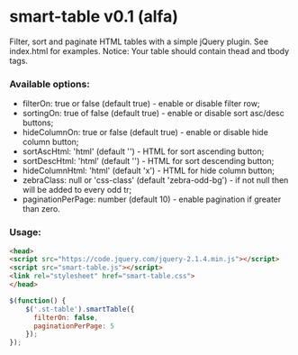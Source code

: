 # smart-table v0.1 (alfa)
Filter, sort and paginate HTML tables with a simple jQuery plugin.
See index.html for examples.
Notice: Your table should contain thead and tbody tags.

### Available options:
* filterOn: true or false (default true) - enable or disable filter row;
* sortingOn: true of false (default true) - enable or disable sort asc/desc buttons;
* hideColumnOn: true or false (default true) - enable or disable hide column button;
* sortAscHtml: 'html' (default '<span></span>') - HTML for sort ascending button;
* sortDescHtml: 'html' (default '<span></span>') - HTML for sort descending button;
* hideColumnHtml: 'html' (default 'x') - HTML for hide column button;
* zebraClass: null or 'css-class' (default 'zebra-odd-bg') - if not null then will be added to every odd tr;
* paginationPerPage: number (default 10) - enable pagination if greater than zero.

### Usage:
```html
<head>
<script src="https://code.jquery.com/jquery-2.1.4.min.js"></script>
<script src="smart-table.js"></script>
<link rel="stylesheet" href="smart-table.css">
</head>
```
```javascript
$(function() {
	$('.st-table').smartTable({
	  filterOn: false,
	  paginationPerPage: 5
	});
});
```
